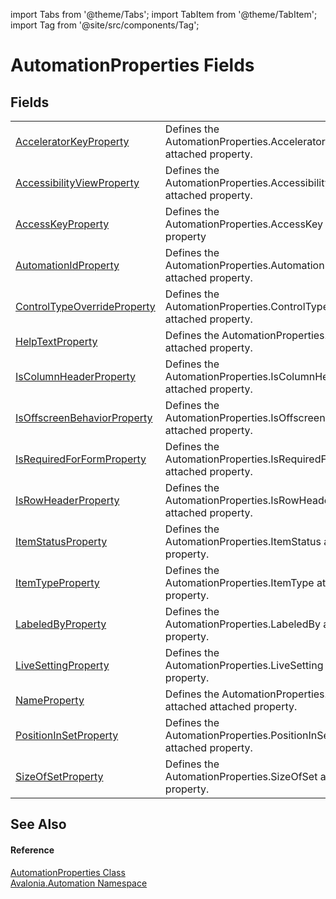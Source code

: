 import Tabs from '@theme/Tabs'; 
import TabItem from '@theme/TabItem'; 
import Tag from '@site/src/components/Tag'; 

# AutomationProperties Fields




## Fields
<table>
<tr>
<td><a href="F_Avalonia_Automation_AutomationProperties_AcceleratorKeyProperty">AcceleratorKeyProperty</a></td>
<td>Defines the AutomationProperties.AcceleratorKey attached property.</td>
</tr>
<tr>
<td><a href="F_Avalonia_Automation_AutomationProperties_AccessibilityViewProperty">AccessibilityViewProperty</a></td>
<td>Defines the AutomationProperties.AccessibilityView attached property.</td>
</tr>
<tr>
<td><a href="F_Avalonia_Automation_AutomationProperties_AccessKeyProperty">AccessKeyProperty</a></td>
<td>Defines the AutomationProperties.AccessKey attached property</td>
</tr>
<tr>
<td><a href="F_Avalonia_Automation_AutomationProperties_AutomationIdProperty">AutomationIdProperty</a></td>
<td>Defines the AutomationProperties.AutomationId attached property.</td>
</tr>
<tr>
<td><a href="F_Avalonia_Automation_AutomationProperties_ControlTypeOverrideProperty">ControlTypeOverrideProperty</a></td>
<td>Defines the AutomationProperties.ControlTypeOverride attached property.</td>
</tr>
<tr>
<td><a href="F_Avalonia_Automation_AutomationProperties_HelpTextProperty">HelpTextProperty</a></td>
<td>Defines the AutomationProperties.HelpText attached property.</td>
</tr>
<tr>
<td><a href="F_Avalonia_Automation_AutomationProperties_IsColumnHeaderProperty">IsColumnHeaderProperty</a></td>
<td>Defines the AutomationProperties.IsColumnHeader attached property.</td>
</tr>
<tr>
<td><a href="F_Avalonia_Automation_AutomationProperties_IsOffscreenBehaviorProperty">IsOffscreenBehaviorProperty</a></td>
<td>Defines the AutomationProperties.IsOffscreenBehavior attached property.</td>
</tr>
<tr>
<td><a href="F_Avalonia_Automation_AutomationProperties_IsRequiredForFormProperty">IsRequiredForFormProperty</a></td>
<td>Defines the AutomationProperties.IsRequiredForForm attached property.</td>
</tr>
<tr>
<td><a href="F_Avalonia_Automation_AutomationProperties_IsRowHeaderProperty">IsRowHeaderProperty</a></td>
<td>Defines the AutomationProperties.IsRowHeader attached property.</td>
</tr>
<tr>
<td><a href="F_Avalonia_Automation_AutomationProperties_ItemStatusProperty">ItemStatusProperty</a></td>
<td>Defines the AutomationProperties.ItemStatus attached property.</td>
</tr>
<tr>
<td><a href="F_Avalonia_Automation_AutomationProperties_ItemTypeProperty">ItemTypeProperty</a></td>
<td>Defines the AutomationProperties.ItemType attached property.</td>
</tr>
<tr>
<td><a href="F_Avalonia_Automation_AutomationProperties_LabeledByProperty">LabeledByProperty</a></td>
<td>Defines the AutomationProperties.LabeledBy attached property.</td>
</tr>
<tr>
<td><a href="F_Avalonia_Automation_AutomationProperties_LiveSettingProperty">LiveSettingProperty</a></td>
<td>Defines the AutomationProperties.LiveSetting attached property.</td>
</tr>
<tr>
<td><a href="F_Avalonia_Automation_AutomationProperties_NameProperty">NameProperty</a></td>
<td>Defines the AutomationProperties.Name attached attached property.</td>
</tr>
<tr>
<td><a href="F_Avalonia_Automation_AutomationProperties_PositionInSetProperty">PositionInSetProperty</a></td>
<td>Defines the AutomationProperties.PositionInSet attached property.</td>
</tr>
<tr>
<td><a href="F_Avalonia_Automation_AutomationProperties_SizeOfSetProperty">SizeOfSetProperty</a></td>
<td>Defines the AutomationProperties.SizeOfSet attached property.</td>
</tr>
</table>

## See Also


#### Reference
<a href="T_Avalonia_Automation_AutomationProperties">AutomationProperties Class</a>  
<a href="N_Avalonia_Automation">Avalonia.Automation Namespace</a>  
